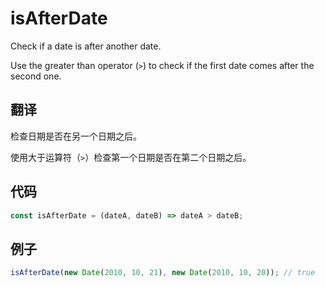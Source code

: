 # isAfterDate

Check if a date is after another date.

Use the greater than operator (`>`) to check if the first date comes after the second one.

## 翻译

检查日期是否在另一个日期之后。

使用大于运算符（`>`）检查第一个日期是否在第二个日期之后。

## 代码

```js
const isAfterDate = (dateA, dateB) => dateA > dateB;
```

## 例子

```js
isAfterDate(new Date(2010, 10, 21), new Date(2010, 10, 20)); // true
```
